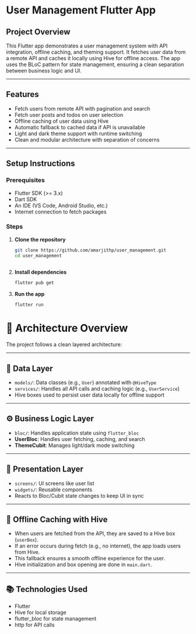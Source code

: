 # User Management Flutter App

## Project Overview

This Flutter app demonstrates a user management system with API integration, offline caching, and theming support. It fetches user data from a remote API and caches it locally using Hive for offline access. The app uses the BLoC pattern for state management, ensuring a clean separation between business logic and UI.

---

## Features

- Fetch users from remote API with pagination and search
- Fetch user posts and todos on user selection
- Offline caching of user data using Hive
- Automatic fallback to cached data if API is unavailable
- Light and dark theme support with runtime switching
- Clean and modular architecture with separation of concerns

---

## Setup Instructions

### Prerequisites

- Flutter SDK (>= 3.x)
- Dart SDK
- An IDE (VS Code, Android Studio, etc.)
- Internet connection to fetch packages

### Steps

1. **Clone the repository**

   ```bash
   git clone https://github.com/amarjithp/user_management.git
   cd user_management
 
2. **Install dependencies**

   ```bash
   flutter pub get

3. **Run the app**

   ```bash
   flutter run

# 🧩 Architecture Overview

The project follows a clean layered architecture:

---

## 📁 Data Layer

- `models/`: Data classes (e.g., `User`) annotated with `@HiveType`  
- `services/`: Handles all API calls and caching logic (e.g., `UserService`)  
- Hive boxes used to persist user data locally for offline support  

---

## ⚙️ Business Logic Layer

- `bloc/`: Handles application state using `flutter_bloc`  
- **UserBloc**: Handles user fetching, caching, and search  
- **ThemeCubit**: Manages light/dark mode switching  

---

## 🎨 Presentation Layer

- `screens/`: UI screens like user list  
- `widgets/`: Reusable components  
- Reacts to Bloc/Cubit state changes to keep UI in sync  

---

## 📴 Offline Caching with Hive

- When users are fetched from the API, they are saved to a Hive box (`userBox`).  
- If an error occurs during fetch (e.g., no internet), the app loads users from Hive.  
- This fallback ensures a smooth offline experience for the user.  
- Hive initialization and box opening are done in `main.dart`.  

---

## 📚 Technologies Used

- Flutter  
- Hive for local storage  
- flutter_bloc for state management  
- http for API calls  

